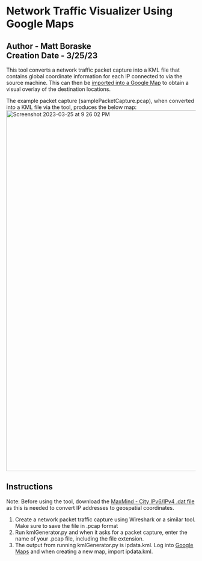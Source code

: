 # Network Traffic Visualizer Using Google Maps
## Author - Matt Boraske <br> Creation Date - 3/25/23

This tool converts a network traffic packet capture into a KML file that contains global coordinate information for each IP connected to via the source machine. 
This can then be [imported into a Google Map](https://www.google.com/maps/d/) to obtain a visual overlay of the destination locations.

The example packet capture (samplePacketCapture.pcap), when converted into a KML file via the tool, produces the below map:
<img width="959" alt="Screenshot 2023-03-25 at 9 26 02 PM" src="https://user-images.githubusercontent.com/57207405/227750276-76050987-7f6c-4974-a223-a099a6900a1c.png">

## Instructions
Note: Before using the tool, download the [MaxMind - City IPv6/IPv4 .dat file](https://www.miyuru.lk/geoiplegacy) as this is needed to convert IP addresses to geospatial coordinates.
1. Create a network packet traffic capture using Wireshark or a similar tool. Make sure to save the file in .pcap format
2. Run kmlGenerator.py and when it asks for a packet capture, enter the name of your .pcap file, including the file extension.
3. The output from running kmlGenerator.py is ipdata.kml. Log into [Google Maps](https://www.google.com/maps/d/) and when creating a new map, import ipdata.kml.

